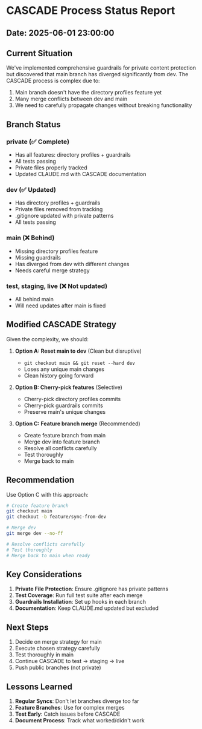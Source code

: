# CASCADE Process Status Report

## Date: 2025-06-01 23:00:00

## Current Situation

We've implemented comprehensive guardrails for private content protection but discovered that main branch has diverged significantly from dev. The CASCADE process is complex due to:

1. Main branch doesn't have the directory profiles feature yet
2. Many merge conflicts between dev and main
3. We need to carefully propagate changes without breaking functionality

## Branch Status

### private (✅ Complete)
- Has all features: directory profiles + guardrails
- All tests passing
- Private files properly tracked
- Updated CLAUDE.md with CASCADE documentation

### dev (✅ Updated)  
- Has directory profiles + guardrails
- Private files removed from tracking
- .gitignore updated with private patterns
- All tests passing

### main (❌ Behind)
- Missing directory profiles feature
- Missing guardrails
- Has diverged from dev with different changes
- Needs careful merge strategy

### test, staging, live (❌ Not updated)
- All behind main
- Will need updates after main is fixed

## Modified CASCADE Strategy

Given the complexity, we should:

1. **Option A: Reset main to dev** (Clean but disruptive)
   - `git checkout main && git reset --hard dev`
   - Loses any unique main changes
   - Clean history going forward

2. **Option B: Cherry-pick features** (Selective)
   - Cherry-pick directory profiles commits
   - Cherry-pick guardrails commits
   - Preserve main's unique changes

3. **Option C: Feature branch merge** (Recommended)
   - Create feature branch from main
   - Merge dev into feature branch
   - Resolve all conflicts carefully
   - Test thoroughly
   - Merge back to main

## Recommendation

Use Option C with this approach:

```bash
# Create feature branch
git checkout main
git checkout -b feature/sync-from-dev

# Merge dev
git merge dev --no-ff

# Resolve conflicts carefully
# Test thoroughly
# Merge back to main when ready
```

## Key Considerations

1. **Private File Protection**: Ensure .gitignore has private patterns
2. **Test Coverage**: Run full test suite after each merge
3. **Guardrails Installation**: Set up hooks in each branch
4. **Documentation**: Keep CLAUDE.md updated but excluded

## Next Steps

1. Decide on merge strategy for main
2. Execute chosen strategy carefully
3. Test thoroughly in main
4. Continue CASCADE to test → staging → live
5. Push public branches (not private)

## Lessons Learned

1. **Regular Syncs**: Don't let branches diverge too far
2. **Feature Branches**: Use for complex merges
3. **Test Early**: Catch issues before CASCADE
4. **Document Process**: Track what worked/didn't work